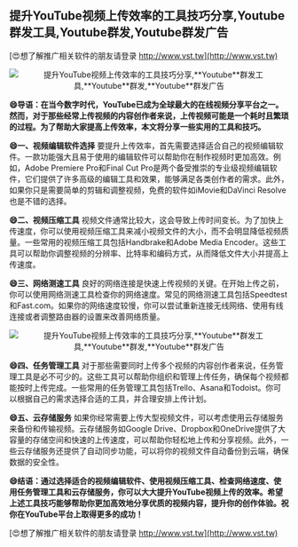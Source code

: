 ## **提升YouTube视频上传效率的工具技巧分享,**Youtube**群发工具,**Youtube**群发,**Youtube**群发广告**

[😍想了解推广相关软件的朋友请登录 http://www.vst.tw](http://www.vst.tw)

 <center><img src="https://vst.tw/MP4/tuiguang/png/1.png" alt="提升YouTube视频上传效率的工具技巧分享,**Youtube**群发工具,**Youtube**群发,**Youtube**群发广告"></center>

**😄导语：在当今数字时代，YouTube已成为全球最大的在线视频分享平台之一。然而，对于那些经常上传视频的内容创作者来说，上传视频可能是一个耗时且繁琐的过程。为了帮助大家提高上传效率，本文将分享一些实用的工具和技巧。**

**😄一、视频编辑软件选择**
要提升上传效率，首先需要选择适合自己的视频编辑软件。一款功能强大且易于使用的编辑软件可以帮助你在制作视频时更加高效。例如，Adobe Premiere Pro和Final Cut Pro是两个备受推崇的专业级视频编辑软件，它们提供了许多高级的编辑工具和效果，能够满足各类创作者的需求。此外，如果你只是需要简单的剪辑和调整视频，免费的软件如iMovie和DaVinci Resolve也是不错的选择。

**😄二、视频压缩工具**
视频文件通常比较大，这会导致上传时间变长。为了加快上传速度，你可以使用视频压缩工具来减小视频文件的大小，而不会明显降低视频质量。一些常用的视频压缩工具包括Handbrake和Adobe Media Encoder。这些工具可以帮助你调整视频的分辨率、比特率和编码方式，从而降低文件大小并提高上传速度。

**😄三、网络测速工具**
良好的网络连接是快速上传视频的关键。在开始上传之前，你可以使用网络测速工具检查你的网络速度。常见的网络测速工具包括Speedtest和Fast.com。如果你的网络速度较慢，你可以尝试重新连接无线网络、使用有线连接或者调整路由器的设置来改善网络质量。

 <center><img src="https://vst.tw/MP4/tuiguang/png/0.png" alt="提升YouTube视频上传效率的工具技巧分享,**Youtube**群发工具,**Youtube**群发,**Youtube**群发广告"></center>

**😄四、任务管理工具**
对于那些需要同时上传多个视频的内容创作者来说，任务管理工具是必不可少的。这些工具可以帮助你组织和管理上传任务，确保每个视频都能按时上传完成。一些常用的任务管理工具包括Trello、Asana和Todoist。你可以根据自己的需求选择合适的工具，并合理安排上传计划。

**😄五、云存储服务**
如果你经常需要上传大型视频文件，可以考虑使用云存储服务来备份和传输视频。云存储服务如Google Drive、Dropbox和OneDrive提供了大容量的存储空间和快速的上传速度，可以帮助你轻松地上传和分享视频。此外，一些云存储服务还提供了自动同步功能，可以将你的视频文件自动备份到云端，确保数据的安全性。

**😄结语：通过选择适合的视频编辑软件、使用视频压缩工具、检查网络速度、使用任务管理工具和云存储服务，你可以大大提升YouTube视频上传的效率。希望上述工具技巧能够帮助你更加高效地分享优质的视频内容，提升你的创作体验。祝你在YouTube平台上取得更多的成功！**

[😍想了解推广相关软件的朋友请登录 http://www.vst.tw](http://www.vst.tw)



